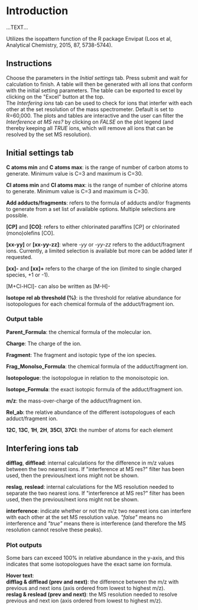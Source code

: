 
# Introduction
  
...TEXT...

Utilizes the isopattern function of the R package Envipat (Loos et al, Analytical Chemistry, 2015, 87, 5738-5744).



## Instructions    
Choose the parameters in the _Initial settings_ tab. Press submit and wait for calculation to finish. A table will then be generated with all ions that conform with the initial setting parameters. The table can be exported to excel by clicking on the "Excel" button at the top.  
The _Interfering ions_ tab can be used to check for ions that interfer with each other at the set resolution of the mass spectrometer. Default is set to R=60,000. The plots and tables are interactive and the user can filter the _Interference at MS res?_ by clicking on _FALSE_ on the plot legend (and thereby keeping all _TRUE_ ions, which will remove all ions that can be resolved by the set MS resolution).


## Initial settings tab
  
__C atoms min__ and __C atoms max__: is the range of number of carbon atoms to generate. Minimum value is C=3 and maximum is C=30. 
  
__Cl atoms min__ and __Cl atoms max__: is the range of number of chlorine atoms to generate. Minimum value is C=3 and maximum is C=30.  
  
__Add adducts/fragments__: refers to the formula of adducts and/or fragments to generate from a set list of available options. Multiple selections are possible.  
  
__[CP]__ and __[CO]__: refers to either chlorinated paraffins [CP] or chlorinated (mono)olefins [CO]. 
  
__[xx-yy]__ or __[xx-yy-zz]__: where _-yy_ or _-yy-zz_ refers to the adduct/fragment ions. Currently, a limited selection is available but more can be added later if requested.  
  
__[xx]-__ and __[xx]+__ refers to the charge of the ion (limited to single charged species, +1 or -1).  
  
[M+Cl-HCl]- can also be written as [M-H]-  
  
__Isotope rel ab threshold (%)__: is the threshold for relative abundance for isotopologues for each chemical formula of the adduct/fragment ion. 
  
### Output table  
  
__Parent_Formula__: the chemical formula of the molecular ion.  
  
__Charge__: The charge of the ion.  
  
__Fragment__: The fragment and isotopic type of the ion species.  
  
__Frag_MonoIso_Formula__: the chemical formula of the adduct/fragment ion.  
  
__Isotopologue__: the isotopologue in relation to the monoisotopic ion.  
  
__Isotope_Formula__: the exact isotopic formula of the adduct/fragment ion.  
  
__m/z__: the mass-over-charge of the adduct/fragment ion.  
  
__Rel_ab__: the relative abundance of the different isotopologues of each adduct/fragment ion.  
  
__12C__, __13C__, __1H__, __2H__, __35Cl__, __37Cl__: the number of atoms for each element
  
## Interfering ions tab  
  
__difflag__, __difflead__: internal calculations for the difference in m/z values between the two nearest ions. If "interference at MS res?" filter has been used, then the previous/next ions might not be shown. 
  
__reslag__, __reslead__: internal calculations for the MS resolution needed to separate the two nearest ions. If "interference at MS res?" filter has been used, then the previous/next ions might not be shown.  
  
__interference__: indicate whether or not the m/z two nearest ions can interfere with each other at the set MS resolution value. _"false"_ means no interference and _"true"_ means there is interference (and therefore the MS resolution cannot resolve these peaks).  
  

### Plot outputs  
  
Some bars can exceed 100% in relative abundance in the y-axis, and this indicates that some isotopologues have the exact same ion formula.

__Hover text__:   
__difflag & difflead (prev and next)__: the difference between the m/z with previous and next ions (axis ordered from lowest to highest m/z).  
__reslag & reslead (prev and next)__: the MS resolution needed to resolve previous and next ion (axis ordered from lowest to highest m/z).  






